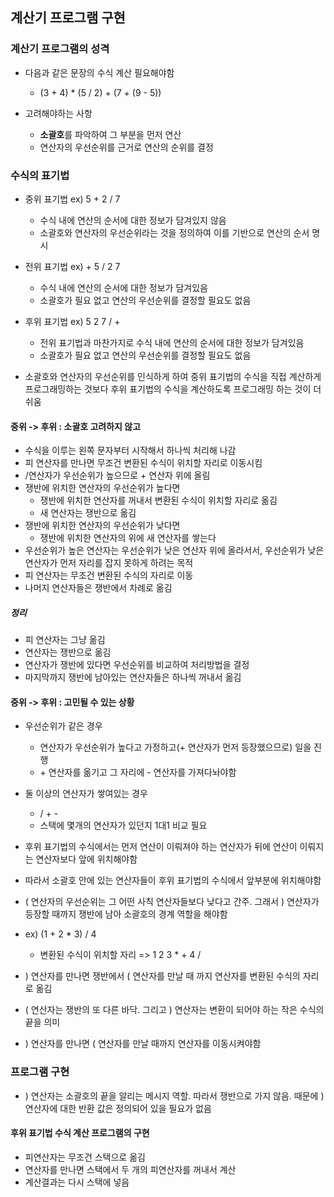 ## 계산기 프로그램 구현

### 계산기 프로그램의 성격

- 다음과 같은 문장의 수식 계산 필요해야함

  - (3 + 4) \* (5 / 2) + (7 + (9 - 5))

- 고려해야하는 사항
  - **소괄호**를 파악하여 그 부분을 먼저 연산
  - 연산자의 우선순위를 근거로 연산의 순위를 결정

### 수식의 표기법

- 중위 표기법 ex) 5 + 2 / 7

  - 수식 내에 연산의 순서에 대한 정보가 담겨있지 않음
  - 소괄호와 연산자의 우선순위라는 것을 정의하여 이를 기반으로 연산의 순서 명시

- 전위 표기법 ex) + 5 / 2 7

  - 수식 내에 연산의 순서에 대한 정보가 담겨있음
  - 소괄호가 필요 없고 연산의 우선순위를 결정할 필요도 없음

- 후위 표기법 ex) 5 2 7 / +

  - 전위 표기법과 마찬가지로 수식 내에 연산의 순서에 대한 정보가 담겨있음
  - 소괄호가 필요 없고 연산의 우선순위를 결정할 필요도 없음

- 소괄호와 연산자의 우선순위를 인식하게 하여 중위 표기법의 수식을 직접 계산하게 프로그래밍하는 것보다 후위 표기법의 수식을 계산하도록 프로그래밍 하는 것이 더 쉬움

#### 중위 -> 후위 : 소괄호 고려하지 않고

- 수식을 이루는 왼쪽 문자부터 시작해서 하나씩 처리해 나감
- 피 연산자를 만나면 무조건 변환된 수식이 위치할 자리로 이동시킴
- /연산자가 우선순위가 높으므로 + 연산자 위에 올림
- 쟁반에 위치한 연산자의 우선순위가 높다면
  - 쟁반에 위치한 연산자를 꺼내서 변환된 수식이 위치할 자리로 옮김
  - 새 연산자는 쟁반으로 옮김
- 쟁반에 위치한 연산자의 우선순위가 낮다면
  - 쟁반에 위치한 연산자의 위에 새 연산자를 쌓는다
- 우선순위가 높은 연산자는 우선순위가 낮은 연산자 위에 올라서서, 우선순위가 낮은 연산자가 먼저 자리를 잡지 못하게 하려는 목적
- 피 연산자는 무조건 변환된 수식의 자리로 이동
- 나머지 연산자들은 쟁반에서 차례로 옮김

##### 정리

- 피 연산자는 그냥 옮김
- 연산자는 쟁반으로 옮김
- 연산자가 쟁반에 있다면 우선순위를 비교하여 처리방법을 결정
- 마지막까지 쟁반에 남아있는 연산자들은 하나씩 꺼내서 옮김

#### 중위 -> 후위 : 고민될 수 있는 상황

- 우선순위가 같은 경우
  - 연산자가 우선순위가 높다고 가정하고(+ 연산자가 먼저 등장했으므로) 일을 진행
  - \+ 연산자를 옮기고 그 자리에 \- 연산자를 가져다놔야함
- 둘 이상의 연산자가 쌓여있는 경우

  - / \+ \-
  - 스택에 몇개의 연산자가 있던지 1대1 비교 필요

- 후위 표기법의 수식에서는 먼저 연산이 이뤄져야 하는 연산자가 뒤에 연산이 이뤄지는 연산자보다 앞에 위치해야함
- 따라서 소괄호 안에 있는 연산자들이 후위 표기법의 수식에서 앞부분에 위치해야함
- ( 연산자의 우선순위는 그 어떤 사칙 연산자들보다 낮다고 간주. 그래서 ) 연산자가 등장할 때까지 쟁반에 남아 소괄호의 경계 역할을 해야함
- ex) (1 + 2 \* 3) / 4
  - 변환된 수식이 위치할 자리 => 1 2 3 \* + 4 /
- ) 연산자를 만나면 쟁반에서 ( 연산자를 만날 때 까지 연산자를 변환된 수식의 자리로 옮김
- ( 연산자는 쟁반의 또 다른 바닥. 그리고 ) 연산자는 변환이 되어야 하는 작은 수식의 끝을 의미
- ) 연산자를 만나면 ( 연산자를 만날 때까지 연산자를 이동시켜야함

### 프로그램 구현

- ) 연산자는 소괄호의 끝을 알리는 메시지 역할. 따라서 쟁반으로 가지 않음. 때문에 ) 연산자에 대한 반환 값은 정의되어 있을 필요가 없음

#### 후위 표기법 수식 계산 프로그램의 구현

- 피연산자는 무조건 스택으로 옮김
- 연산자를 만나면 스택에서 두 개의 피연산자를 꺼내서 계산
- 계산결과는 다시 스택에 넣음
